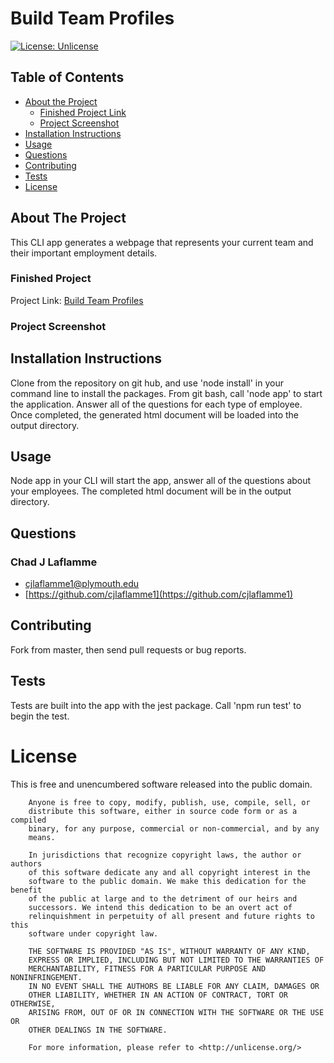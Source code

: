 # Build Team Profiles
[![License: Unlicense](https://img.shields.io/badge/license-Unlicense-blue.svg)](http://unlicense.org/)


## Table of Contents
* [About the Project](#about-the-project)
    * [Finished Project Link](#finished-project)
    * [Project Screenshot](#project-screenshot)
* [Installation Instructions](#installation-instructions)
* [Usage](#usage)
* [Questions](#questions)
* [Contributing](#contributing)
* [Tests](#tests)
* [License](#license)
    
## About The Project
    
This CLI app generates a webpage that represents your current team and their important employment details. 
    
    
### Finished Project
Project Link: [Build Team Profiles](https://github.com/cjlaflamme1/BuildTeamProfiles)
    
    
### Project Screenshot
    
    
    
## Installation Instructions
    
Clone from the repository on git hub, and use 'node install' in your command line to install the packages.  From git bash, call 'node app' to start the application.  Answer all of the questions for each type of employee.  Once completed, the generated html document will be loaded into the output directory. 
    
## Usage
    
Node app in your CLI will start the app, answer all of the questions about your employees.  The completed html document will be in the output directory. 
    
## Questions
    
### Chad J Laflamme
* [cjlaflamme1@plymouth.edu](cjlaflamme1@plymouth.edu)
* [https://github.com/cjlaflamme1](https://github.com/cjlaflamme1)
    
## Contributing
    
Fork from master, then send pull requests or bug reports. 
    
## Tests
    
Tests are built into the app with the jest package.  Call 'npm run test' to begin the test. 
    
# License
    
This is free and unencumbered software released into the public domain.

        Anyone is free to copy, modify, publish, use, compile, sell, or
        distribute this software, either in source code form or as a compiled
        binary, for any purpose, commercial or non-commercial, and by any
        means.
        
        In jurisdictions that recognize copyright laws, the author or authors
        of this software dedicate any and all copyright interest in the
        software to the public domain. We make this dedication for the benefit
        of the public at large and to the detriment of our heirs and
        successors. We intend this dedication to be an overt act of
        relinquishment in perpetuity of all present and future rights to this
        software under copyright law.
        
        THE SOFTWARE IS PROVIDED "AS IS", WITHOUT WARRANTY OF ANY KIND,
        EXPRESS OR IMPLIED, INCLUDING BUT NOT LIMITED TO THE WARRANTIES OF
        MERCHANTABILITY, FITNESS FOR A PARTICULAR PURPOSE AND NONINFRINGEMENT.
        IN NO EVENT SHALL THE AUTHORS BE LIABLE FOR ANY CLAIM, DAMAGES OR
        OTHER LIABILITY, WHETHER IN AN ACTION OF CONTRACT, TORT OR OTHERWISE,
        ARISING FROM, OUT OF OR IN CONNECTION WITH THE SOFTWARE OR THE USE OR
        OTHER DEALINGS IN THE SOFTWARE.
        
        For more information, please refer to <http://unlicense.org/>